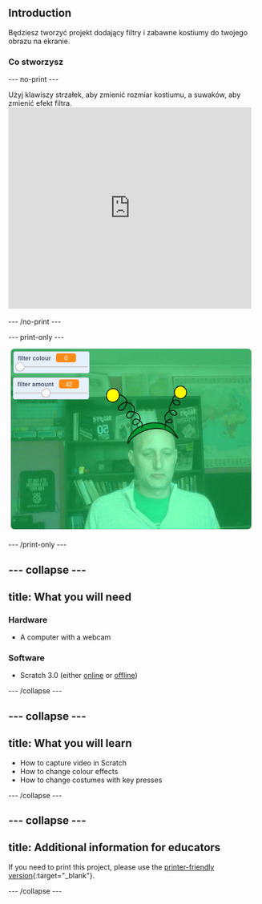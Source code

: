 ## Introduction

Będziesz tworzyć projekt dodający filtry i zabawne kostiumy do twojego obrazu na ekranie.

### Co stworzysz

--- no-print ---

Użyj klawiszy strzałek, aby zmienić rozmiar kostiumu, a suwaków, aby zmienić efekt filtra. <iframe src="https://scratch.mit.edu/projects/381995604/embed" allowtransparency="true" width="485" height="402" frameborder="0" scrolling="no" allowfullscreen mark="crwd-mark"></iframe>

--- /no-print ---

--- print-only ---

![Complete project](images/final.png)

--- /print-only ---

--- collapse ---
---
title: What you will need
---

### Hardware

+ A computer with a webcam

### Software

+ Scratch 3.0 (either [online](http://rpf.io/scratchon) or [offline](http://rpf.io/scratchoff))

--- /collapse ---

--- collapse ---
---
title: What you will learn
---

- How to capture video in Scratch
- How to change colour effects
- How to change costumes with key presses

--- /collapse ---

--- collapse ---
---
title: Additional information for educators
---

If you need to print this project, please use the [printer-friendly version](https://projects.raspberrypi.org/en/projects/scratchchat-filters/print){:target="_blank"}.

--- /collapse ---
